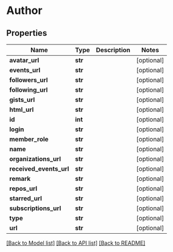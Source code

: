 # Author

## Properties
Name | Type | Description | Notes
------------ | ------------- | ------------- | -------------
**avatar_url** | **str** |  | [optional] 
**events_url** | **str** |  | [optional] 
**followers_url** | **str** |  | [optional] 
**following_url** | **str** |  | [optional] 
**gists_url** | **str** |  | [optional] 
**html_url** | **str** |  | [optional] 
**id** | **int** |  | [optional] 
**login** | **str** |  | [optional] 
**member_role** | **str** |  | [optional] 
**name** | **str** |  | [optional] 
**organizations_url** | **str** |  | [optional] 
**received_events_url** | **str** |  | [optional] 
**remark** | **str** |  | [optional] 
**repos_url** | **str** |  | [optional] 
**starred_url** | **str** |  | [optional] 
**subscriptions_url** | **str** |  | [optional] 
**type** | **str** |  | [optional] 
**url** | **str** |  | [optional] 

[[Back to Model list]](../README.md#documentation-for-models) [[Back to API list]](../README.md#documentation-for-api-endpoints) [[Back to README]](../README.md)


